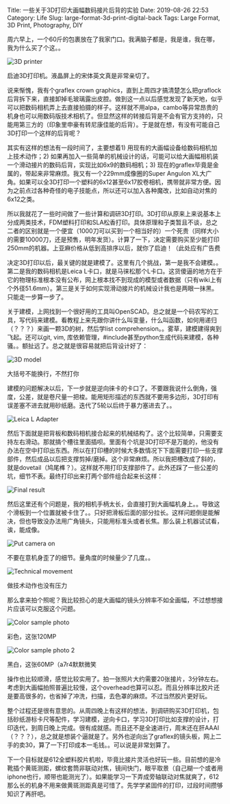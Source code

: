 Title: 一些关于3D打印大画幅数码接片后背的实验
Date: 2019-08-26 22:53
Category: Life
Slug: large-format-3d-print-digital-back
Tags: Large Format, 3D Print, Photography, DIY

周六早上，一个60斤的包裹放在了我家门口。我满脑子都是，我是谁，我在哪，我为什么买了个这。。

![3D printer](/images/large-format-back-3d-printer.jpg)

启迪3D打印机。液晶屏上的宋体英文真是非常亲切了。

说来惭愧，我有个graflex crown graphics，直到上周四才搞清楚怎么把graflock后背拆下来，直接卸掉毛玻璃露出皮腔。做到这一点以后感觉发现了新天地，似乎可以把数码相机弄上去直接拍摄的样子。这样就不用alpa，cambo等异常昂贵的机身也可以用数码版技术相机了。但显然这样的转接后背是不会有官方支持的，只能用第三方的（印象里申豪有转尼康佳能的后背）。于是就在想，有没有可能自己3D打印一个这样的后背呢？

其实有这样的想法有一段时间了，主要想着1) 用现有的大画幅设备给数码相机加上技术动作；2) 如果再加入一些简单的机械设计的话，可能可以给大画幅相机装一个滑动接片的数码后背，实现比如6x9的数码相机；3) 现在的graflex毕竟是金属的，带起来非常麻烦。我又有一个229mm成像圈的Super Angulon XL大广角。如果可以全3D打印一个塑料的6x12甚至6x17胶卷相机，携带就非常方便。因为之前点过各种奇怪的电子技能点，所以还可以加入各种魔改，比如自动对焦的6x12之类。

所以我就花了一些时间做了一些计算和调研3D打印。3D打印从原来上来说基本上分成两类技术，FDM塑料打印和SLA松香打印。具体原理和子类暂且不谈，总之二者的区别就是一个便宜（1000刀可以买到一个相当好的）一个死贵（同样大小的需要10000刀，还是预售，明年发货）。计算了一下，决定需要购买至少能打印250mm的机器。上亚麻价格从低到高排序以后，就你了启迪！（此处应有广告费

决定3D打印以后，最关键的就是建模了。这里有几个挑战，第一是我不会建模。。第二是我的数码相机是Leica L卡口，就是马徕松那个L卡口。这货傻逼的地方在于它的物理标准根本没有公布，网上根本找不到现成的模型或者数据（只有wiki上有个外径51.6mm）。第三是关于如何实现滑动接片的机械设计我也是两眼一抹黑。只能走一步算一步了。

关于建模，上网找到一个很好用的工具叫OpenSCAD。总之就是一个码农写的工具，写代码来建模。看教程上来先跟你讲什么叫变量，什么叫函数，如何用递归（？？？）来画一颗3D的树，然后学list comprehension。。雾草，建模建得爽到飞起。还可以git, vim, 库依赖管理，#include甚至python生成代码来建模，各种骚。。额扯远了。总之就是很容易就把后背设计好了：

![3D model](/images/large-format-back-3d-printer.jpg)

大括号不能换行，不然打你

建模的问题解决以后，下一步就是逆向徕卡的卡口了。不要跟我说什么倒角，强度，公差，就是卷尺量一把梭。能用矩形描述的东西就不要用多边形，3D打印有误差塞不进去就用砂纸磨。迭代了5轮以后终于暴力塞进去了。。

![Leica L Adapter](/images/large-format-back-adapter.jpg)

然后下面就是把背板和数码相机接合起来的机械结构了。这个比较简单，只需要支持左右滑动。那就搞个槽往里面插呗。里面有个坑是3D打印不是万能的，他没有办法在空中打印出东西。所以在打印槽的时候大多数情况下下面需要打印一些支撑部件，然后成品以后把支撑剪掉/磨掉。这个非常麻烦。所以我把槽改成了斜的，就是dovetail（鸠尾榫？）。这样就不用打印支撑部件了。此外还踩了一些公差的坑，细节不表。最终打印出来打两个部件组合起来长这样：

![Final result](/images/large-format-back-result.jpg)

然后这里还有个问题是，我的相机手柄太长，会直接打到大画幅机身上。。导致这个滑板到一个位置就被卡住了。。只好把滑板后面的部分拉长。这样问题倒是能解决，但也导致没办法用广角镜头，只能用标准头或者长焦。那么装上机器试试看，诶，能成像。

![Put camera on](/images/large-format-back-with-camera.jpg)

不要在意机身歪了的细节。量角度的时候量少了几度。。

![Technical movement](/images/large-format-back-front.jpg)

做技术动作也没有压力

那么拿来拍个照呢？我比较担心的是大画幅的镜头分辨率不如全画幅，不过想想接片应该可以克服这个问题。

![Color sample photo](/images/large-format-back-sample-photo.jpg)

彩色，这张120MP

![Color sample photo 2](/images/large-format-back-sample-photo-2.jpg)

黑白，这张60MP（a7r4默默微笑

操作也比较顺滑，感觉比较实用了。拍一张照片大约需要20张接片，3分钟左右。考虑到大画幅拍照普遍比较慢，这个overhead也算可以忍。而且分辨率比胶片还是要高很多的，也省掉了冲洗，扫描，去色罩的麻烦。不过当然胶片更好玩。

整个过程还是很有意思的。从周四晚上有这样的想法，到调研购买3D打印机，包括砂纸游标卡尺等配件，学习建模，逆向卡口，学习3D打印比如支撑的设计，打印迭代，到周日晚上完成。很有成就感。而且还不是全速进行，周末还在肝AAAI（？？？），总之就是想装个逼就是了。另外也逆向出了graflex的镜头板，网上二手的卖30，算了一下打印成本一毛钱。。可以说是非常划算了。

下一个目标就是612全塑料胶片机啦，毕竟比接片灵活也好玩一些。目前想的是冷靴插个黄斑测距，螺纹套筒非联动对焦，镜间快门，眼平取景（自己糊一个或者用iphone也行，顺带也能测光了）。如果能学习一下弄成旁轴联动对焦就爽了，612那么长的机身不用来做黄斑测距真是可惜了。先学学紧固件的打印，过段时间攒够知识了再肝吧。


